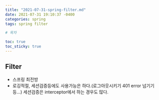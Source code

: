 ```yaml
---
title: "2021-07-31-spring-filter.md"
date: 2021-07-31 19:10:37 -0400 
categories: spring
tags: spring filter

# 목차

toc: true  
toc_sticky: true
---
```


## Filter 
- 스프링 최전방
- 로깅적절, 세션검증등에도 사용가능은 하다.(로그아웃시키기 401 error 넘기기등...) 세션검증은 interceptor에서 하는 경우도 많다. 